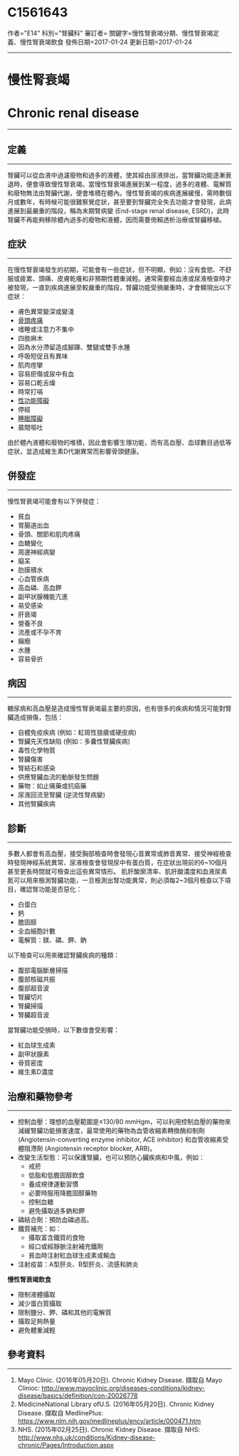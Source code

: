 # C1561643
作者="E14"
科別="腎臟科"
審訂者=
關鍵字=慢性腎衰竭分期、慢性腎衰竭定義、慢性腎衰竭飲食
發佈日期=2017-01-24
更新日期=2017-01-24

----------
# 慢性腎衰竭
# Chronic renal disease
----------
## 定義
----------

腎臟可以從血液中過濾廢物和過多的液體，使其經由尿液排出，當腎臟功能逐漸衰退時，便會導致慢性腎衰竭。當慢性腎衰竭進展到某一程度，過多的液體、電解質和廢物無法由腎臟代謝，便會堆積在體內。慢性腎衰竭的疾病進展緩慢，需時數個月或數年，有時候可能很難察覺症狀，甚至要到腎臟完全失去功能才會發現，此病進展到最嚴重的階段，稱為末期腎病變 (End-stage renal disease, ESRD)，此時腎臟不再能夠移除體內過多的廢物和液體，因而需要倚賴透析治療或腎臟移植。 

## 症狀
----------

在慢性腎衰竭發生的初期，可能會有一些症狀，但不明顯，例如：沒有食慾、不舒服或疲累、頭痛、皮膚乾癢和非預期性體重減輕。通常需要經血液或尿液檢查時才被發現，一直到疾病進展至較嚴重的階段，腎臟功能受損嚴重時，才會顯現出以下症狀：

- 膚色異常變深或變淺
- [骨頭疼痛](C0151825)
- 嗜睡或注意力不集中
- 四肢麻木
- 因為水分滯留造成腳踝、雙腿或雙手水腫
- 呼吸短促且有異味
- 肌肉痙攣
- 容易瘀傷或尿中有血
- 容易口乾舌燥
- 時常打嗝
- [性功能障礙](C0242350-01)
- 停經
- [睡眠障礙](C0851578)
- 晨間嘔吐

由於體內液體和廢物的堆積，因此會影響生理功能，而有高血壓、血球數目過低等症狀，並造成維生素D代謝異常而影響骨頭健康。

## 併發症
----------

慢性腎衰竭可能會有以下併發症：

- 貧血
- 胃腸道出血
- 骨頭、關節和肌肉疼痛
- 血糖變化
- 周邊神經病變
- 癡呆
- 肋膜積水
- 心血管疾病
- 高血磷、高血鉀
- 副甲狀腺機能亢進
- 易受感染
- 肝衰竭
- 營養不良
- 流產或不孕不育
- 癲癇
- 水腫
- 容易骨折
## 病因
----------

糖尿病和高血壓是造成慢性腎衰竭最主要的原因，也有很多的疾病和情況可能對腎臟造成損傷，包括：

- 自體免疫疾病 (例如：紅斑性狼瘡或硬皮病)
- 腎臟先天性缺陷 (例如：多囊性腎臟疾病)
- 毒性化學物質
- 腎臟傷害
- 腎結石和感染
- 供應腎臟血流的動脈發生問題
- 藥物：如止痛藥或抗癌藥
- 尿液回流至腎臟 (逆流性腎病變)
- 其他腎臟疾病 
## 診斷
----------

多數人都會有高血壓，接受胸部檢查時會發現心音異常或肺音異常、接受神經檢查時發現神經系統異常、尿液檢查會發現尿中有蛋白質，在症狀出現前的6~10個月甚至更長時間就可檢查出這些異常情形。
肌肝酸廓清率、肌肝酸濃度和血液尿素氮可以用來檢測腎臟功能，一旦檢測出腎功能異常，則必須每2~3個月檢查以下項目，確認腎功能是否惡化：

- 白蛋白
- 鈣
- 膽固醇
- 全血細胞計數
- 電解質：鎂、磷、鉀、鈉

以下檢查可以用來確認腎臟疾病的種類：

- 腹部電腦斷層掃描
- 腹部核磁共振
- 腹部超音波
- 腎臟切片
- 腎臟掃描
- 腎臟超音波

當腎臟功能受損時，以下數值會受影響：

- 紅血球生成素
- 副甲狀腺素
- 骨質密度
- 維生素D濃度 
## 治療和藥物參考
----------
- 控制血壓：理想的血壓範圍是≤130/80 mmHgm，可以利用控制血壓的藥物來減緩腎臟功能損害速度，最常使用的藥物為血管收縮素轉換酶抑制劑 (Angiotensin-converting enzyme inhibitor, ACE inhibitor) 和血管收縮素受體阻滯劑 (Angiotensin receptor blocker, ARB)。
- 改變生活型態：可以保護腎臟，也可以預防心臟疾病和中風，例如：
  - 戒菸
  - 低脂和低膽固醇飲食
  - 養成規律運動習慣
  - 必要時服用降膽固醇藥物
  - 控制血糖
  - 避免攝取過多鈉和鉀
- 磷結合劑：預防血磷過高。
- 鐵質補充：如：
  - 攝取富含鐵質的食物
  - 經口或經靜脈注射補充鐵劑
  - 貧血時注射紅血球生成素或輸血
- 注射疫苗：A型肝炎、B型肝炎、流感和肺炎

**慢性腎衰竭飲食**

- 限制液體攝取
- 減少蛋白質攝取
- 限制鹽分、鉀、磷和其他的電解質
- 攝取足夠熱量
- 避免體重減輕
##  參考資料
----------
1. Mayo Clinic. (2016年05月20日). Chronic Kidney Disease. 擷取自 Mayo Clinioc: 
  http://www.mayoclinic.org/diseases-conditions/kidney-disease/basics/definition/con-20026778
2. MedicineNational Library ofU.S. (2016年05月20日). Chronic Kidney Disease. 擷取自 MedlinePlus:
  https://www.nlm.nih.gov/medlineplus/ency/article/000471.htm
3. NHS. (2015年02月25日). Chronic Kidney Disease. 擷取自 NHS: 
  http://www.nhs.uk/conditions/Kidney-disease-chronic/Pages/Introduction.aspx

